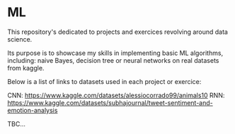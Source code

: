 # ML
This repository's dedicated to projects and exercices revolving around data science. 

Its purpose is to showcase my skills in implementing basic ML algorithms, including: naive Bayes, decision tree or neural networks on real datasets from kaggle. 

Below is a list of links to datasets used in each project or exercice: 

CNN: https://www.kaggle.com/datasets/alessiocorrado99/animals10
RNN: https://www.kaggle.com/datasets/subhajournal/tweet-sentiment-and-emotion-analysis

TBC...




